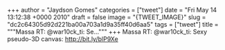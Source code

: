 
+++
author = "Jaydson Gomes"
categories = ["tweet"]
date = "Fri May 14 13:12:38 +0000 2010"
draft = false
image = "{TWEET_IMAGE}"
slug = "dc2c64305d92d221ba00a703a1d9a35ff40d6aa5"
tags = ["tweet"]
title = """Massa RT: @war10ck_ti: Se..."""
+++
Massa RT: @war10ck_ti: Sexy pseudo-3D canvas: http://bit.ly/blP9Xe

